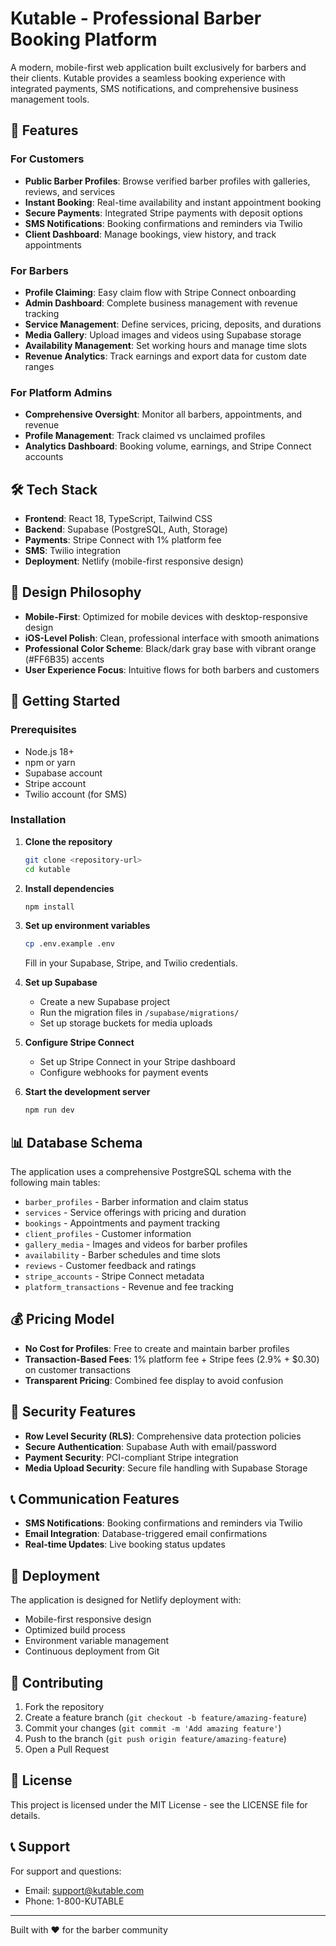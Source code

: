 # Kutable - Professional Barber Booking Platform

A modern, mobile-first web application built exclusively for barbers and their clients. Kutable provides a seamless booking experience with integrated payments, SMS notifications, and comprehensive business management tools.

## 🚀 Features

### For Customers
- **Public Barber Profiles**: Browse verified barber profiles with galleries, reviews, and services
- **Instant Booking**: Real-time availability and instant appointment booking
- **Secure Payments**: Integrated Stripe payments with deposit options
- **SMS Notifications**: Booking confirmations and reminders via Twilio
- **Client Dashboard**: Manage bookings, view history, and track appointments

### For Barbers
- **Profile Claiming**: Easy claim flow with Stripe Connect onboarding
- **Admin Dashboard**: Complete business management with revenue tracking
- **Service Management**: Define services, pricing, deposits, and durations
- **Media Gallery**: Upload images and videos using Supabase storage
- **Availability Management**: Set working hours and manage time slots
- **Revenue Analytics**: Track earnings and export data for custom date ranges

### For Platform Admins
- **Comprehensive Oversight**: Monitor all barbers, appointments, and revenue
- **Profile Management**: Track claimed vs unclaimed profiles
- **Analytics Dashboard**: Booking volume, earnings, and Stripe Connect accounts

## 🛠 Tech Stack

- **Frontend**: React 18, TypeScript, Tailwind CSS
- **Backend**: Supabase (PostgreSQL, Auth, Storage)
- **Payments**: Stripe Connect with 1% platform fee
- **SMS**: Twilio integration
- **Deployment**: Netlify (mobile-first responsive design)

## 📱 Design Philosophy

- **Mobile-First**: Optimized for mobile devices with desktop-responsive design
- **iOS-Level Polish**: Clean, professional interface with smooth animations
- **Professional Color Scheme**: Black/dark gray base with vibrant orange (#FF6B35) accents
- **User Experience Focus**: Intuitive flows for both barbers and customers

## 🚦 Getting Started

### Prerequisites
- Node.js 18+ 
- npm or yarn
- Supabase account
- Stripe account
- Twilio account (for SMS)

### Installation

1. **Clone the repository**
   ```bash
   git clone <repository-url>
   cd kutable
   ```

2. **Install dependencies**
   ```bash
   npm install
   ```

3. **Set up environment variables**
   ```bash
   cp .env.example .env
   ```
   Fill in your Supabase, Stripe, and Twilio credentials.

4. **Set up Supabase**
   - Create a new Supabase project
   - Run the migration files in `/supabase/migrations/`
   - Set up storage buckets for media uploads

5. **Configure Stripe Connect**
   - Set up Stripe Connect in your Stripe dashboard
   - Configure webhooks for payment events

6. **Start the development server**
   ```bash
   npm run dev
   ```

## 📊 Database Schema

The application uses a comprehensive PostgreSQL schema with the following main tables:

- `barber_profiles` - Barber information and claim status
- `services` - Service offerings with pricing and duration
- `bookings` - Appointments and payment tracking
- `client_profiles` - Customer information
- `gallery_media` - Images and videos for barber profiles
- `availability` - Barber schedules and time slots
- `reviews` - Customer feedback and ratings
- `stripe_accounts` - Stripe Connect metadata
- `platform_transactions` - Revenue and fee tracking

## 💰 Pricing Model

- **No Cost for Profiles**: Free to create and maintain barber profiles
- **Transaction-Based Fees**: 1% platform fee + Stripe fees (2.9% + $0.30) on customer transactions
- **Transparent Pricing**: Combined fee display to avoid confusion

## 🔐 Security Features

- **Row Level Security (RLS)**: Comprehensive data protection policies
- **Secure Authentication**: Supabase Auth with email/password
- **Payment Security**: PCI-compliant Stripe integration
- **Media Upload Security**: Secure file handling with Supabase Storage

## 📞 Communication Features

- **SMS Notifications**: Booking confirmations and reminders via Twilio
- **Email Integration**: Database-triggered email confirmations
- **Real-time Updates**: Live booking status updates

## 🚀 Deployment

The application is designed for Netlify deployment with:
- Mobile-first responsive design
- Optimized build process
- Environment variable management
- Continuous deployment from Git

## 🤝 Contributing

1. Fork the repository
2. Create a feature branch (`git checkout -b feature/amazing-feature`)
3. Commit your changes (`git commit -m 'Add amazing feature'`)
4. Push to the branch (`git push origin feature/amazing-feature`)
5. Open a Pull Request

## 📄 License

This project is licensed under the MIT License - see the LICENSE file for details.

## 📞 Support

For support and questions:
- Email: support@kutable.com
- Phone: 1-800-KUTABLE

---

Built with ❤️ for the barber community